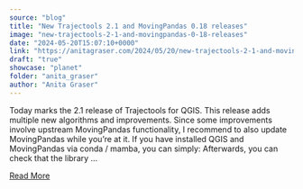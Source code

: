 ```yaml
---
source: "blog"
title: "New Trajectools 2.1 and MovingPandas 0.18 releases"
image: "new-trajectools-2-1-and-movingpandas-0-18-releases"
date: "2024-05-20T15:07:10+0000"
link: "https://anitagraser.com/2024/05/20/new-trajectools-2-1-and-movingpandas-0-18-releases/"
draft: "true"
showcase: "planet"
folder: "anita_graser"
author: "Anita Graser"
---
```


Today marks the 2.1 release of Trajectools for QGIS. This release adds multiple new algorithms and improvements. Since some improvements involve upstream MovingPandas functionality, I recommend to also update MovingPandas while you&#8217;re at it. If you have installed QGIS and MovingPandas via conda / mamba, you can simply: Afterwards, you can check that the library &#8230;<p><a class="more-link" href="https://anitagraser.com/2024/05/20/new-trajectools-2-1-and-movingpandas-0-18-releases/">Read More</a></p>
